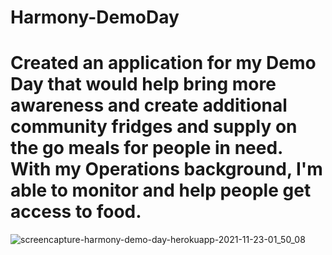 # Harmony-DemoDay

# Created an application for my Demo Day that would help bring more awareness and create additional community fridges and supply on the go meals for people in need. With my Operations background, I'm able to monitor and help people get access to food. 

![screencapture-harmony-demo-day-herokuapp-2021-11-23-01_50_08](https://user-images.githubusercontent.com/88999595/142981657-f26e5103-f69e-43db-84b6-99d3047947bb.png)
